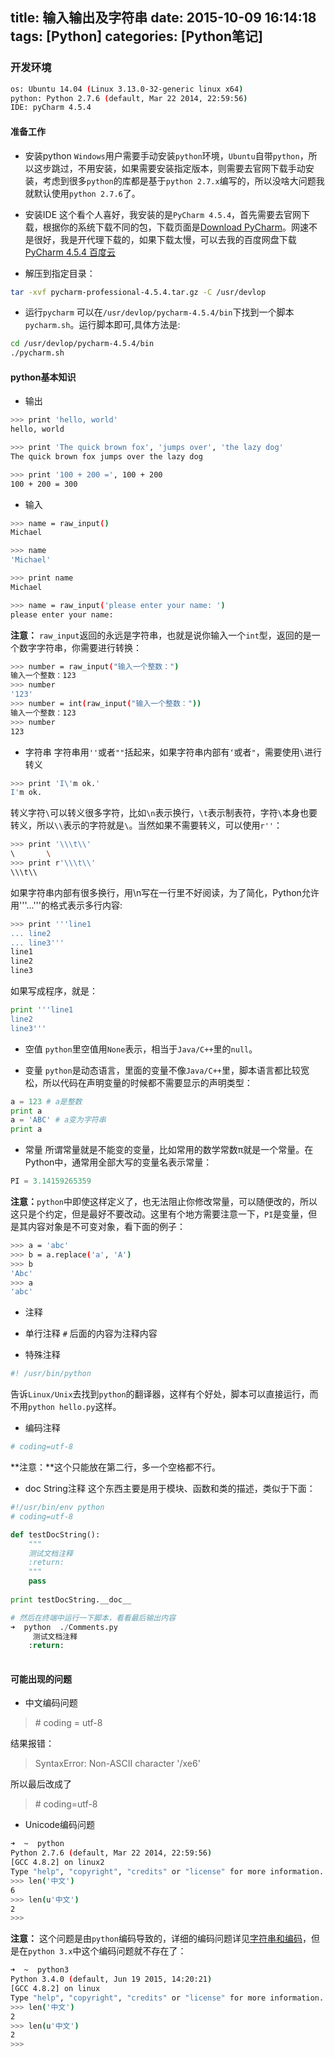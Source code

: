 title: 输入输出及字符串 
date: 2015-10-09 16:14:18
tags: [Python]
categories: [Python笔记]
---
### 开发环境
```bash
os: Ubuntu 14.04 (Linux 3.13.0-32-generic linux x64)
python: Python 2.7.6 (default, Mar 22 2014, 22:59:56)
IDE: pyCharm 4.5.4
```

#### 准备工作
* 安装python
`Windows`用户需要手动安装`python`环境，`Ubuntu`自带`python`，所以这步跳过，不用安装，如果需要安装指定版本，则需要去官网下载手动安装，考虑到很多`python`的库都是基于`python 2.7.x`编写的，所以没啥大问题我就默认使用`python 2.7.6`了。

* 安装IDE
这个看个人喜好，我安装的是`PyCharm 4.5.4`，首先需要去官网下载，根据你的系统下载不同的包，下载页面是[Download PyCharm](http://www.jetbrains.com/pycharm/download/)。网速不是很好，我是开代理下载的，如果下载太慢，可以去我的百度网盘下载[PyCharm 4.5.4 百度云]()

* 解压到指定目录：
```bash
tar -xvf pycharm-professional-4.5.4.tar.gz -C /usr/devlop
```

* 运行`pycharm`
可以在`/usr/devlop/pycharm-4.5.4/bin`下找到一个脚本`pycharm.sh`。运行脚本即可,具体方法是:
```bash
cd /usr/devlop/pycharm-4.5.4/bin
./pycharm.sh
```

#### python基本知识
* 输出
```bash
>>> print 'hello, world'
hello, world

>>> print 'The quick brown fox', 'jumps over', 'the lazy dog'
The quick brown fox jumps over the lazy dog

>>> print '100 + 200 =', 100 + 200
100 + 200 = 300

```

* 输入
```bash
>>> name = raw_input()
Michael

>>> name
'Michael'

>>> print name
Michael

>>> name = raw_input('please enter your name: ')
please enter your name:
```
 **注意：** `raw_input`返回的永远是字符串，也就是说你输入一个`int`型，返回的是一个数字字符串，你需要进行转换：
```bash
>>> number = raw_input("输入一个整数：")
输入一个整数：123
>>> number
'123'
>>> number = int(raw_input("输入一个整数："))
输入一个整数：123
>>> number
123
```

* 字符串
字符串用`''`或者`""`括起来，如果字符串内部有`‘`或者`"`，需要使用`\`进行转义
```bash
>>> print 'I\'m ok.'
I'm ok.
```
 转义字符`\`可以转义很多字符，比如`\n`表示换行，`\t`表示制表符，字符`\`本身也要转义，所以`\\`表示的字符就是`\`。当然如果不需要转义，可以使用`r''`：
```bash
>>> print '\\\t\\'
\       \
>>> print r'\\\t\\'
\\\t\\
```
 如果字符串内部有很多换行，用\n写在一行里不好阅读，为了简化，Python允许用'''...'''的格式表示多行内容:
```bash
>>> print '''line1
... line2
... line3'''
line1
line2
line3
```
 如果写成程序，就是：
```python
print '''line1
line2
line3'''
```

* 空值
`python`里空值用`None`表示，相当于`Java/C++`里的`null`。

* 变量
`python`是动态语言，里面的变量不像`Java/C++`里，脚本语言都比较宽松，所以代码在声明变量的时候都不需要显示的声明类型：
```python
a = 123 # a是整数
print a
a = 'ABC' # a变为字符串
print a
```

* 常量
所谓常量就是不能变的变量，比如常用的数学常数π就是一个常量。在Python中，通常用全部大写的变量名表示常量：
```python
PI = 3.14159265359
```
 **注意：**`python`中即使这样定义了，也无法阻止你修改常量，可以随便改的，所以这只是个约定，但是最好不要改动。这里有个地方需要注意一下，`PI`是变量，但是其内容对象是不可变对象，看下面的例子：
```bash
>>> a = 'abc'
>>> b = a.replace('a', 'A')
>>> b
'Abc'
>>> a
'abc'
```

* 注释
 - 单行注释
 `#` 后面的内容为注释内容

 - 特殊注释
 ```bash
 #! /usr/bin/python
 ```
 告诉`Linux/Unix`去找到`python`的翻译器，这样有个好处，脚本可以直接运行，而不用`python hello.py`这样。

 - 编码注释
 ```bash
 # coding=utf-8
 ```
 **注意：**这个只能放在第二行，多一个空格都不行。

 - doc String注释
这个东西主要是用于模块、函数和类的描述，类似于下面：
```python
#!/usr/bin/env python
# coding=utf-8

def testDocString():
    """
    测试文档注释
    :return:
    """
    pass
 
print testDocString.__doc__

# 然后在终端中运行一下脚本，看看最后输出内容
➜  python  ./Comments.py      
     测试文档注释
    :return:
   
```

#### 可能出现的问题
* 中文编码问题
 
>\# coding = utf-8

 结果报错：
>SyntaxError: Non-ASCII character '/xe6'

 所以最后改成了
>\# coding=utf-8

* Unicode编码问题
```bash
➜  ~  python
Python 2.7.6 (default, Mar 22 2014, 22:59:56) 
[GCC 4.8.2] on linux2
Type "help", "copyright", "credits" or "license" for more information.
>>> len('中文')
6
>>> len(u'中文')
2
>>> 
```
 **注意：** 这个问题是由`python`编码导致的，详细的编码问题详见[字符串和编码](http://www.liaoxuefeng.com/wiki/001374738125095c955c1e6d8bb493182103fac9270762a000/001386819196283586a37629844456ca7e5a7faa9b94ee8000)，但是在`python 3.x`中这个编码问题就不存在了：
```bash
➜  ~  python3 
Python 3.4.0 (default, Jun 19 2015, 14:20:21) 
[GCC 4.8.2] on linux
Type "help", "copyright", "credits" or "license" for more information.
>>> len('中文')
2
>>> len(u'中文')
2
>>> 
```
